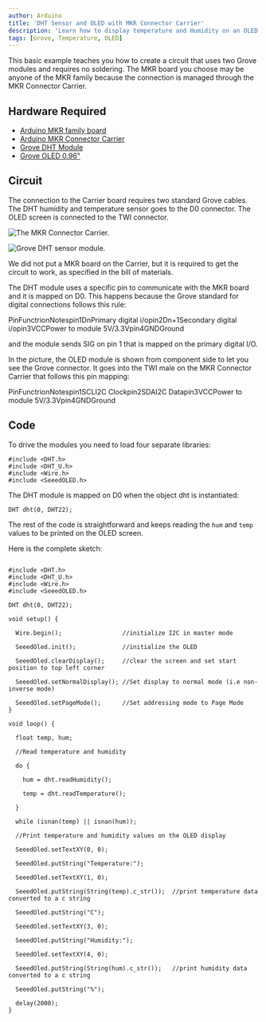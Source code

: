 ```yaml
---
author: Arduino
title: 'DHT Sensor and OLED with MKR Connector Carrier'
description: 'Learn how to display temperature and Humidity on an OLED display with the MKR Connector Carrier.'
tags: [Grove, Temperature, OLED]
---
```


This basic example teaches you how to create a circuit that uses two Grove modules and requires no soldering. The MKR board you choose may be anyone of the MKR family because the connection is managed through the MKR Connector Carrier.

## Hardware Required

- [Arduino MKR family board](https://store.arduino.cc/arduino-genuino/boards-modules)
- [Arduino MKR Connector Carrier](https://store.arduino.cc/arduino-mkr-connector-carrier)
- [Grove DHT Module](https://www.seeedstudio.com/Grove-Temperature&amp;Humidity-Sensor-Pro-p-838.html)
- [Grove OLED 0.96"](https://www.seeedstudio.com/Grove-OLED-Display-0.96%22-p-781.html)

## Circuit

The connection to the Carrier board requires two standard Grove cables. The DHT humidity and temperature sensor goes to the D0 connector. The OLED screen is connected to the TWI connector.

![The MKR Connector Carrier.](assets/MKRConnectorCarrier.jpg)

![Grove DHT sensor module.](assets/Grove*DHT*OLED.jpg)

We did not put a MKR board on the Carrier, but it is required to get the circuit to work, as specified in the bill of materials.

The DHT module uses a specific pin to communicate with the MKR board and it is  mapped on D0. This happens because the Grove standard for digital connections follows this rule:

PinFunctrionNotespin1DnPrimary digital i/opin2Dn+1Secondary digital i/opin3VCCPower to module 5V/3.3Vpin4GNDGround

and the module sends SIG on pin 1 that is mapped on the primary digital I/O.

In the picture, the OLED module is shown from component side to let you see the Grove connector. It goes into the TWI male on the MKR Connector Carrier that follows this pin mapping:

PinFunctrionNotespin1SCLI2C Clockpin2SDAI2C Datapin3VCCPower to module 5V/3.3Vpin4GNDGround

## Code

To drive the modules you need to load four separate libraries:

```arduino
#include <DHT.h>
#include <DHT_U.h>
#include <Wire.h>
#include <SeeedOLED.h>
```

The DHT module is mapped on D0 when the object dht is instantiated:

```arduino
DHT dht(0, DHT22);
```

The rest of the code is straightforward and keeps reading the `hum` and `temp` values to be printed on the OLED screen.

Here is the complete sketch:

```arduino

#include <DHT.h>
#include <DHT_U.h>
#include <Wire.h>
#include <SeeedOLED.h>

DHT dht(0, DHT22);

void setup() {

  Wire.begin();                 //initialize I2C in master mode

  SeeedOled.init();             //initialize the OLED

  SeeedOled.clearDisplay();     //clear the screen and set start position to top left corner

  SeeedOled.setNormalDisplay(); //Set display to normal mode (i.e non-inverse mode)

  SeeedOled.setPageMode();      //Set addressing mode to Page Mode
}

void loop() {

  float temp, hum;

  //Read temperature and humidity

  do {

    hum = dht.readHumidity();

    temp = dht.readTemperature();

  }

  while (isnan(temp) || isnan(hum));

  //Print temperature and humidity values on the OLED display

  SeeedOled.setTextXY(0, 0);

  SeeedOled.putString("Temperature:");

  SeeedOled.setTextXY(1, 0);

  SeeedOled.putString(String(temp).c_str());  //print temperature data converted to a c string

  SeeedOled.putString("C");

  SeeedOled.setTextXY(3, 0);

  SeeedOled.putString("Humidity:");

  SeeedOled.setTextXY(4, 0);

  SeeedOled.putString(String(hum).c_str());   //print humidity data converted to a c string

  SeeedOled.putString("%");

  delay(2000);
}
```